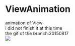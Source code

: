 # ViewAnimation
animation of View<br>
i did not finish it at this time<br>
the gif of the branch:20150817<br>
![](https://github.com/guohuanwen/ViewAniamtion/blob/master/sreenshots/gif.gif)
